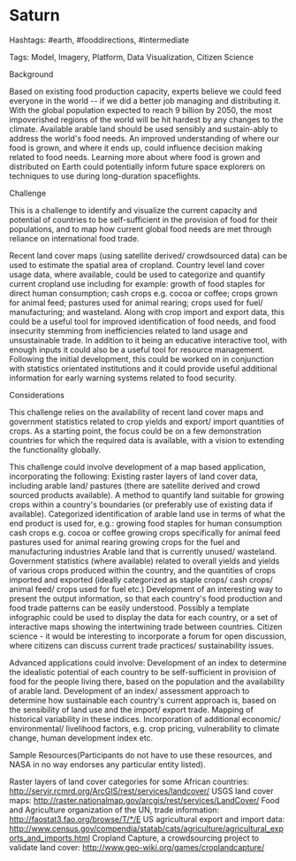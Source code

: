# Saturn
Hashtags:
#earth, #fooddirections, #intermediate

Tags:
Model, Imagery, Platform, Data Visualization, Citizen Science


Background

Based on existing food production capacity, experts believe we could feed everyone in the world -- if we did a better job managing and distributing it. With the global population expected to reach 9 billion by 2050, the most impoverished regions of the world will be hit hardest by any changes to the climate. Available arable land should be used sensibly and sustain-ably to address the world's food needs. An improved understanding of where our food is grown, and where it ends up, could influence decision making related to food needs. Learning more about where food is grown and distributed on Earth could potentially inform future space explorers on techniques to use during long-duration spaceflights.

Challenge

This is a challenge to identify and visualize the current capacity and potential of countries to be self-sufficient in the provision of food for their populations, and to map how current global food needs are met through reliance on international food trade.

Recent land cover maps (using satellite derived/ crowdsourced data) can be used to estimate the spatial area of cropland. Country level land cover usage data, where available, could be used to categorize and quantify current cropland use including for example: growth of food staples for direct human consumption; cash crops e.g. cocoa or coffee; crops grown for animal feed; pastures used for animal rearing; crops used for fuel/ manufacturing; and wasteland. Along with crop import and export data, this could be a useful tool for improved identification of food needs, and food insecurity stemming from inefficiencies related to land usage and unsustainable trade. In addition to it being an educative interactive tool, with enough inputs it could also be a useful tool for resource management. Following the initial development, this could be worked on in conjunction with statistics orientated institutions and it could provide useful additional information for early warning systems related to food security.

Considerations

This challenge relies on the availability of recent land cover maps and government statistics related to crop yields and export/ import quantities of crops. As a starting point, the focus could be on a few demonstration countries for which the required data is available, with a vision to extending the functionality globally.

This challenge could involve development of a map based application, incorporating the following:
Existing raster layers of land cover data, including arable land/ pastures (there are satellite derived and crowd sourced products available).
A method to quantify land suitable for growing crops within a country's boundaries (or preferably use of existing data if available).
Categorized identification of arable land use in terms of what the end product is used for, e.g.:
growing food staples for human consumption
cash crops e.g. cocoa or coffee
growing crops specifically for animal feed
pastures used for animal rearing
growing crops for the fuel and manufacturing industries
Arable land that is currently unused/ wasteland.
Government statistics (where available) related to overall yields and yields of various crops produced within the country, and the quantities of crops imported and exported (ideally categorized as staple crops/ cash crops/ animal feed/ crops used for fuel etc.)
Development of an interesting way to present the output information, so that each country's food production and food trade patterns can be easily understood. Possibly a template infographic could be used to display the data for each country, or a set of interactive maps showing the intertwining trade between countries.
Citizen science - it would be interesting to incorporate a forum for open discussion, where citizens can discuss current trade practices/ sustainability issues.

Advanced applications could involve:
Development of an index to determine the idealistic potential of each country to be self-sufficient in provision of food for the people living there, based on the population and the availability of arable land.
Development of an index/ assessment approach to determine how sustainable each country's current approach is, based on the sensibility of land use and the import/ export trade.
Mapping of historical variability in these indices.
Incorporation of additional economic/ environmental/ livelihood factors, e.g. crop pricing, vulnerability to climate change, human development index etc.

Sample Resources(Participants do not have to use these resources, and NASA in no way endorses any particular entity listed).

Raster layers of land cover categories for some African countries: http://servir.rcmrd.org/ArcGIS/rest/services/landcover/
USGS land cover maps: http://raster.nationalmap.gov/arcgis/rest/services/LandCover/
Food and Agriculture organization of the UN, trade information:
http://faostat3.fao.org/browse/T/*/E
US agricultural export and import data: http://www.census.gov/compendia/statab/cats/agriculture/agricultural_exports_and_imports.html
Cropland Capture, a crowdsourcing project to validate land cover: http://www.geo-wiki.org/games/croplandcapture/
